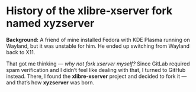 # History of the xlibre-xserver fork named **xyzserver**

**Background:** A friend of mine installed Fedora with KDE Plasma running on Wayland, but it was unstable for him. He ended up switching from Wayland back to X11.

That got me thinking — *why not fork xserver myself?*
Since GitLab required spam verification and I didn’t feel like dealing with that, I turned to GitHub instead. There, I found the **xlibre-xserver** project and decided to fork it — and that’s how **xyzserver** was born.

